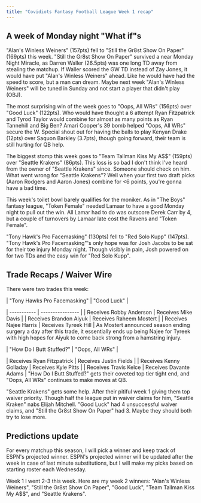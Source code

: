 ```yaml
---
title: "Covidiots Fantasy Football League Week 1 recap"
---
```


## A week of Monday night "What if"s
"Alan's Winless Weiners" (157pts) fell to "Still the Gr8st Show On Paper" (169pts) this week. "Still the Gr8st Show On Paper" survived a near Monday Night Miracle, as Darren Waller (26.5pts) was one long TD away from stealing the matchup. If Waller scored the GW TD instead of Zay Jones, it would have put "Alan's Winless Weiners" ahead. Like he would have had the speed to score, but a man can dream. Maybe next week "Alan's Winless Weiners" will be tuned in Sunday and not start a player that didn't play (OBJ).

The most surprising win of the week goes to "Oops, All WRs" (156pts) over "Good Luck" (122pts). Who would have thought a 6 attempt Ryan Fitzpatrick and Tyrod Taylor would combine for almost as many points as Ryan Tannehill and Big Ben? Amari Cooper's 39 bomb helped "Oops, All WRs" secure the W. Special shout out for having the balls to play Kenyan Drake (12pts) over Saquon Barkley (3.7pts), though going forward, their team is still hurting for QB help.

The biggest stomp this week goes to "Team Tallman Kiss My A$$" (159pts) over "Seattle Krakens" (86pts). This loss is so bad I don't think I've heard from the owner of "Seattle Krakens" since. Someone should check on him. What went wrong for "Seattle Krakens"? Well when your first two draft picks (Aaron Rodgers and Aaron Jones) combine for <6 points, you're gonna have a bad time.

This week's toilet bowl barely qualifies for the moniker. As in "The Boys" fantasy league, "Token Female" needed Lamaar to have a good Monday night to pull out the win. All Lamar had to do was outscore Derek Carr by 4, but a couple of turnovers by Lamaar late cost the Ravens and "Token Female".

"Tony Hawk's Pro Facemasking" (130pts) fell to "Red Solo Kupp" (147pts). "Tony Hawk's Pro Facemasking"'s only hope was for Josh Jacobs to be sat for their toe injury Monday night. Though visibly in pain, Josh powered on for two TDs and the easy win for "Red Solo Kupp".

## Trade Recaps / Waiver Wire
There were two trades this week:

| "Tony Hawks Pro Facemasking" | "Good Luck" |


| ----------- | ---------------- |
| Receives Robby Anderson | Receives Mike Davis |
| Receives Brandon Aiyuk | Receives Raheem Mostert | 
| Receives Najee Harris | Receives Tyreek Hill |
As Mostert announced season ending surgery a day after this trade, it essentially ends up being Najee for Tyreek with high hopes for Aiyuk to come back strong from a hamstring injury.

| "How Do I Butt Stuffed?" | "Oops, All WRs" |


| Receives Ryan Fitzpatrick | Receives Justin Fields |
| Receives Kenny Golladay | Receives Kyle Pitts | 
| Receives Travis Kelce | Receives Davante Adams |
"How Do I Butt Stuffed?" gets their coveted top tier tight end, and "Oops, All WRs" continues to make moves at QB.

"Seattle Krakens" gets some help. After their pitiful week 1 giving them top waiver priority. Though half the league put in waiver claims for him, "Seattle Kraken" nabs Elijah Mitchell. "Good Luck" had 4 unsuccessful waiver claims, and "Still the Gr8st Show On Paper" had 3. Maybe they should both try to lose more.

## Predictions update
For every matchup this season, I will pick a winner and keep track of ESPN's projected winner. ESPN's projected winner will be updated after the week in case of last minute substitutions, but I will make my picks based on starting roster each Wednesday.

Week 1 I went 2-3 this week. Here are my week 2 winners:
"Alan's Winless Weiners", "Still the Gr8st Show On Paper", "Good Luck", "Team Tallman Kiss My A$$", and "Seattle Krakens".
